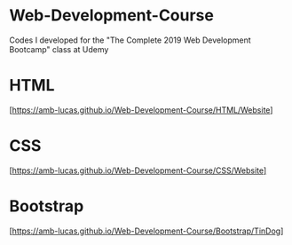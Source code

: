 # Web-Development-Course
Codes I developed for the "The Complete 2019 Web Development Bootcamp" class at Udemy

# HTML
[https://amb-lucas.github.io/Web-Development-Course/HTML/Website]

# CSS
[https://amb-lucas.github.io/Web-Development-Course/CSS/Website]

# Bootstrap
[https://amb-lucas.github.io/Web-Development-Course/Bootstrap/TinDog]
